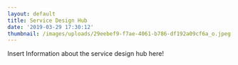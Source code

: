 ```yaml
---
layout: default
title: Service Design Hub
date: '2019-03-29 17:30:12'
thumbnail: /images/uploads/29eebef9-f7ae-4061-b786-df192a09cf6a_o.jpeg
---
```

Insert Information about the service design hub here!
